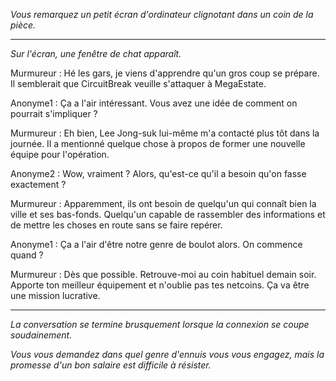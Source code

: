 _Vous remarquez un petit écran d'ordinateur clignotant dans un coin de la pièce._

---

_Sur l'écran, une fenêtre de chat apparaît._

Murmureur : Hé les gars, je viens d'apprendre qu'un gros coup se prépare. Il semblerait que CircuitBreak veuille s'attaquer à MegaEstate.

Anonyme1 : Ça a l'air intéressant. Vous avez une idée de comment on pourrait s'impliquer ?

Murmureur : Eh bien, Lee Jong-suk lui-même m'a contacté plus tôt dans la journée. Il a mentionné quelque chose à propos de former une nouvelle équipe pour l'opération.

Anonyme2 : Wow, vraiment ? Alors, qu'est-ce qu'il a besoin qu'on fasse exactement ?

Murmureur : Apparemment, ils ont besoin de quelqu'un qui connaît bien la ville et ses bas-fonds. Quelqu'un capable de rassembler des informations et de mettre les choses en route sans se faire repérer.

Anonyme1 : Ça a l'air d'être notre genre de boulot alors. On commence quand ?

Murmureur : Dès que possible. Retrouve-moi au coin habituel demain soir. Apporte ton meilleur équipement et n'oublie pas tes netcoins. Ça va être une mission lucrative.

---

_La conversation se termine brusquement lorsque la connexion se coupe soudainement._

_Vous vous demandez dans quel genre d'ennuis vous vous engagez, mais la promesse d'un bon salaire est difficile à résister._
